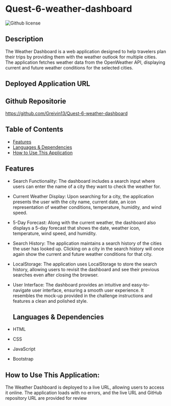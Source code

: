 # Quest-6-weather-dashboard

  ![Github license](https://img.shields.io/badge/license--blue.svg)
  ## Description
The Weather Dashboard is a web application designed to help travelers plan their trips by providing them with the weather outlook for multiple cities. The application fetches weather data from the OpenWeather API, displaying current and future weather conditions for the selected cities.
  ## Deployed Application URL

  ## Github Repositorie
https://github.com/Greivin13/Quest-6-weather-dashboard
  ## Table of Contents
  * [Features](#features)
  * [Languages & Dependencies](#languagesanddependencies)
  * [How to Use This Application](#HowtoUseThisApplication)

  ## Features
- Search Functionality: The dashboard includes a search input where users can enter the name of a city they want to check the weather for.

- Current Weather Display: Upon searching for a city, the application presents the user with the city name, current date, an icon representation of weather conditions, temperature, humidity, and wind speed.

- 5-Day Forecast: Along with the current weather, the dashboard also displays a 5-day forecast that shows the date, weather icon, temperature, wind speed, and humidity.

- Search History: The application maintains a search history of the cities the user has looked up. Clicking on a city in the search history will once again show the current and future weather conditions for that city.

- LocalStorage: The application uses LocalStorage to store the search history, allowing users to revisit the dashboard and see their previous searches even after closing the browser.

- User Interface: The dashboard provides an intuitive and easy-to-navigate user interface, ensuring a smooth user experience. It resembles the mock-up provided in the challenge instructions and features a clean and polished style.
  
  ## Languages & Dependencies
 - HTML
 - CSS
 - JavaScript
 - Bootstrap

  ## How to Use This Application:
The Weather Dashboard is deployed to a live URL, allowing users to access it online. The application loads with no errors, and the live URL and GitHub repository URL are provided for review

  